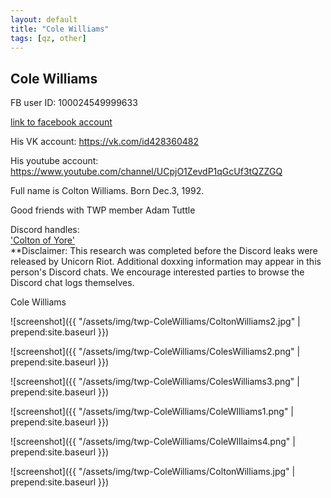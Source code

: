 ```yaml
---
layout: default
title: "Cole Williams"
tags: [qz, other]
---
```



## Cole Williams
FB user ID: 100024549999633[link to facebook account](https://www.facebook.com/100024549999633)His VK account: https://vk.com/id428360482His youtube account: https://www.youtube.com/channel/UCpjO1ZevdP1qGcUf3tQZZGQFull name is Colton Williams. Born Dec.3, 1992.Good friends with TWP member Adam TuttleDiscord handles:  ['Colton of Yore'](https://discordleaks.unicornriot.ninja/discord/user/1993)  **Disclaimer: This research was completed before the Discord leaks were released by Unicorn Riot. Additional doxxing information may appear in this person's Discord chats. We encourage interested parties to browse the Discord chat logs themselves.


 Cole Williams






![screenshot]({{ "/assets/img/twp-ColeWilliams/ColtonWilliams2.jpg" | prepend:site.baseurl }})


![screenshot]({{ "/assets/img/twp-ColeWilliams/ColesWilliams2.png" | prepend:site.baseurl }})


![screenshot]({{ "/assets/img/twp-ColeWilliams/ColesWilliams3.png" | prepend:site.baseurl }})


![screenshot]({{ "/assets/img/twp-ColeWilliams/ColeWIlliams1.png" | prepend:site.baseurl }})


![screenshot]({{ "/assets/img/twp-ColeWilliams/ColeWIllaims4.png" | prepend:site.baseurl }})


![screenshot]({{ "/assets/img/twp-ColeWilliams/ColtonWilliams.jpg" | prepend:site.baseurl }})